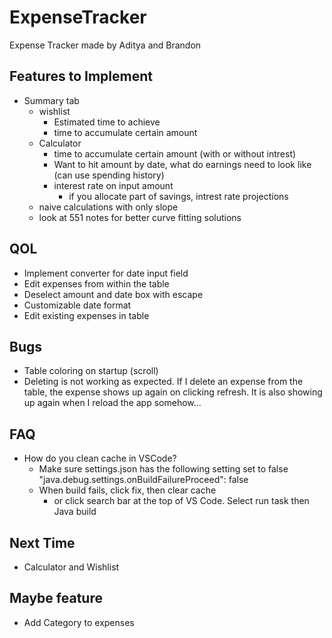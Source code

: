 # ExpenseTracker
Expense Tracker made by Aditya and Brandon

## Features to Implement

- Summary tab
	- wishlist
		- Estimated time to achieve
		- time to accumulate certain amount
	- Calculator
		- time to accumulate certain amount (with or without intrest)
		- Want to hit amount by date, what do earnings need to look like (can use spending history)
		- interest rate on input amount
			- if you allocate part of savings, intrest rate projections
	- naive calculations with only slope
	- look at 551 notes for better curve fitting solutions

## QOL
- Implement converter for date input field
- Edit expenses from within the table
- Deselect amount and date box with escape
- Customizable date format
- Edit existing expenses in table


## Bugs
- Table coloring on startup (scroll)
- Deleting is not working as expected. If I delete an expense from the table, the expense shows up again on clicking refresh. It is also showing up again when I reload the app somehow...


## FAQ
- How do you clean cache in VSCode?
	- Make sure settings.json has the following setting set to false "java.debug.settings.onBuildFailureProceed": false
	- When build fails, click fix, then clear cache
		- or click search bar at the top of VS Code. Select run task then Java build

## Next Time
- Calculator and Wishlist

## Maybe feature
- Add Category to expenses
